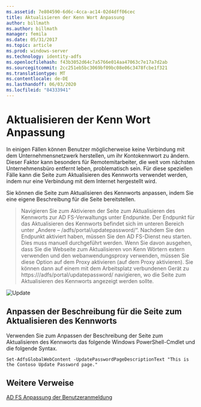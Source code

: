 ```yaml
---
ms.assetid: 7e804590-6d6c-4cca-ac14-02d4dff06cec
title: Aktualisieren der Kenn Wort Anpassung
author: billmath
ms.author: billmath
manager: femila
ms.date: 05/31/2017
ms.topic: article
ms.prod: windows-server
ms.technology: identity-adfs
ms.openlocfilehash: f43b3052d64c7a5766e014aa47063c7e17a7d2ab
ms.sourcegitcommit: 2cc251eb5bc3069bf09bc08e06c3478fcbe1f321
ms.translationtype: MT
ms.contentlocale: de-DE
ms.lasthandoff: 06/03/2020
ms.locfileid: "84333941"
---
```

# <a name="update-password-customization"></a>Aktualisieren der Kenn Wort Anpassung 


In einigen Fällen können Benutzer möglicherweise keine Verbindung mit dem Unternehmensnetzwerk herstellen, um ihr Kontokennwort zu ändern. Dieser Faktor kann besonders für Remotemitarbeiter, die weit vom nächsten Unternehmensbüro entfernt leben, problematisch sein. Für diese speziellen Fälle kann die Seite zum Aktualisieren des Kennworts verwendet werden, indem nur eine Verbindung mit dem Internet hergestellt wird.  
  
Sie können die Seite zum Aktualisieren des Kennworts anpassen, indem Sie eine eigene Beschreibung für die Seite bereitstellen.  
  
> Navigieren Sie zum Aktivieren der Seite zum Aktualisieren des Kennworts zur AD FS-Verwaltungs unter Endpunkte. Der Endpunkt für das Aktualisieren des Kennworts befindet sich im unteren Bereich unter „Andere – /adfs/portal/updatepassword/“. Nachdem Sie den Endpunkt aktiviert haben, müssen Sie den AD FS-Dienst neu starten. Dies muss manuell durchgeführt werden. Wenn Sie davon ausgehen, dass Sie die Webseite zum Aktualisieren von Kenn Wörtern extern verwenden und den webanwendungsproxy verwenden, müssen Sie diese Option auf dem Proxy aktivieren (auf dem Proxy aktivieren). Sie können dann auf einem mit dem Arbeitsplatz verbundenen Gerät zu https://<fqdn>/adfs/portal/updatepassword/ navigieren, wo die Seite zum Aktualisieren des Kennworts angezeigt werden sollte.  
  
![Update](media/AD-FS-user-sign-in-customization/ADFS_Blue_Custom5.png)  
  
## <a name="customize-the-update-password-page-description"></a>Anpassen der Beschreibung für die Seite zum Aktualisieren des Kennworts  
Verwenden Sie zum Anpassen der Beschreibung der Seite zum Aktualisieren des Kennworts das folgende Windows PowerShell-Cmdlet und die folgende Syntax.  
  

    Set-AdfsGlobalWebContent -UpdatePasswordPageDescriptionText "This is the Contoso Update Password page."  

## <a name="additional-references"></a>Weitere Verweise 
[AD FS Anpassung der Benutzeranmeldung](AD-FS-user-sign-in-customization.md)  
